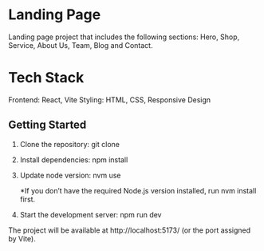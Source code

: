 # Landing Page

Landing page project that includes the following sections: Hero, Shop, Service, About Us, Team, Blog and Contact.

# Tech Stack

Frontend: React, Vite
Styling: HTML, CSS, Responsive Design

## Getting Started

1. Clone the repository:
   git clone <repo-url>

2. Install dependencies:
   npm install

3. Update node version:
   nvm use

   \*If you don’t have the required Node.js version installed, run nvm install first.

4. Start the development server:
   npm run dev

The project will be available at http://localhost:5173/ (or the port assigned by Vite).

